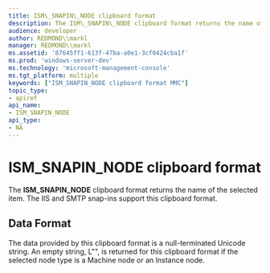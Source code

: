 ```yaml
---
title: ISM\_SNAPIN\_NODE clipboard format
description: The ISM\_SNAPIN\_NODE clipboard format returns the name of the selected item. The IIS and SMTP snap-ins support this clipboard format.
audience: developer
author: REDMOND\\markl
manager: REDMOND\\markl
ms.assetid: '87645ff1-613f-47ba-a0e1-3cf0424cba1f'
ms.prod: 'windows-server-dev'
ms.technology: 'microsoft-management-console'
ms.tgt_platform: multiple
keywords: ["ISM_SNAPIN_NODE clipboard format MMC"]
topic_type:
- apiref
api_name:
- ISM_SNAPIN_NODE
api_type:
- NA
---
```


# ISM\_SNAPIN\_NODE clipboard format

The **ISM\_SNAPIN\_NODE** clipboard format returns the name of the selected item. The IIS and SMTP snap-ins support this clipboard format.

## Data Format

The data provided by this clipboard format is a null-terminated Unicode string. An empty string, L"", is returned for this clipboard format if the selected node type is a Machine node or an Instance node.

 

 




